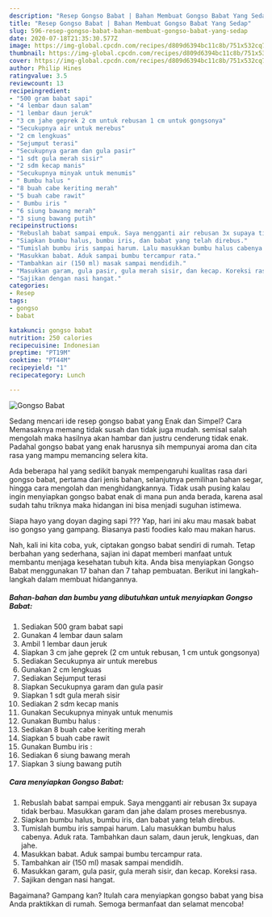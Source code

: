 ```yaml
---
description: "Resep Gongso Babat | Bahan Membuat Gongso Babat Yang Sedap"
title: "Resep Gongso Babat | Bahan Membuat Gongso Babat Yang Sedap"
slug: 596-resep-gongso-babat-bahan-membuat-gongso-babat-yang-sedap
date: 2020-07-18T21:35:30.577Z
image: https://img-global.cpcdn.com/recipes/d809d6394bc11c8b/751x532cq70/gongso-babat-foto-resep-utama.jpg
thumbnail: https://img-global.cpcdn.com/recipes/d809d6394bc11c8b/751x532cq70/gongso-babat-foto-resep-utama.jpg
cover: https://img-global.cpcdn.com/recipes/d809d6394bc11c8b/751x532cq70/gongso-babat-foto-resep-utama.jpg
author: Philip Hines
ratingvalue: 3.5
reviewcount: 13
recipeingredient:
- "500 gram babat sapi"
- "4 lembar daun salam"
- "1 lembar daun jeruk"
- "3 cm jahe geprek 2 cm untuk rebusan 1 cm untuk gongsonya"
- "Secukupnya air untuk merebus"
- "2 cm lengkuas"
- "Sejumput terasi"
- "Secukupnya garam dan gula pasir"
- "1 sdt gula merah sisir"
- "2 sdm kecap manis"
- "Secukupnya minyak untuk menumis"
- " Bumbu halus "
- "8 buah cabe keriting merah"
- "5 buah cabe rawit"
- " Bumbu iris "
- "6 siung bawang merah"
- "3 siung bawang putih"
recipeinstructions:
- "Rebuslah babat sampai empuk. Saya mengganti air rebusan 3x supaya tidak berbau. Masukkan garam dan jahe dalam proses merebusnya."
- "Siapkan bumbu halus, bumbu iris, dan babat yang telah direbus."
- "Tumislah bumbu iris sampai harum. Lalu masukkan bumbu halus cabenya. Aduk rata. Tambahkan daun salam, daun jeruk, lengkuas, dan jahe."
- "Masukkan babat. Aduk sampai bumbu tercampur rata."
- "Tambahkan air (150 ml) masak sampai mendidih."
- "Masukkan garam, gula pasir, gula merah sisir, dan kecap. Koreksi rasa."
- "Sajikan dengan nasi hangat."
categories:
- Resep
tags:
- gongso
- babat

katakunci: gongso babat 
nutrition: 250 calories
recipecuisine: Indonesian
preptime: "PT19M"
cooktime: "PT44M"
recipeyield: "1"
recipecategory: Lunch

---
```



![Gongso Babat](https://img-global.cpcdn.com/recipes/d809d6394bc11c8b/751x532cq70/gongso-babat-foto-resep-utama.jpg)

Sedang mencari ide resep gongso babat yang Enak dan Simpel? Cara Memasaknya memang tidak susah dan tidak juga mudah. semisal salah mengolah maka hasilnya akan hambar dan justru cenderung tidak enak. Padahal gongso babat yang enak harusnya sih mempunyai aroma dan cita rasa yang mampu memancing selera kita.

Ada beberapa hal yang sedikit banyak mempengaruhi kualitas rasa dari gongso babat, pertama dari jenis bahan, selanjutnya pemilihan bahan segar, hingga cara mengolah dan menghidangkannya. Tidak usah pusing kalau ingin menyiapkan gongso babat enak di mana pun anda berada, karena asal sudah tahu triknya maka hidangan ini bisa menjadi suguhan istimewa.

Siapa hayo yang doyan daging sapi ??? Yap, hari ini aku mau masak babat iso gongso yang gampang. Biasanya pasti foodies kalo mau makan harus.


Nah, kali ini kita coba, yuk, ciptakan gongso babat sendiri di rumah. Tetap berbahan yang sederhana, sajian ini dapat memberi manfaat untuk membantu menjaga kesehatan tubuh kita. Anda bisa menyiapkan Gongso Babat menggunakan 17 bahan dan 7 tahap pembuatan. Berikut ini langkah-langkah dalam membuat hidangannya.

<!--inarticleads1-->

##### Bahan-bahan dan bumbu yang dibutuhkan untuk menyiapkan Gongso Babat:

1. Sediakan 500 gram babat sapi
1. Gunakan 4 lembar daun salam
1. Ambil 1 lembar daun jeruk
1. Siapkan 3 cm jahe geprek (2 cm untuk rebusan, 1 cm untuk gongsonya)
1. Sediakan Secukupnya air untuk merebus
1. Gunakan 2 cm lengkuas
1. Sediakan Sejumput terasi
1. Siapkan Secukupnya garam dan gula pasir
1. Siapkan 1 sdt gula merah sisir
1. Sediakan 2 sdm kecap manis
1. Gunakan Secukupnya minyak untuk menumis
1. Gunakan  Bumbu halus :
1. Sediakan 8 buah cabe keriting merah
1. Siapkan 5 buah cabe rawit
1. Gunakan  Bumbu iris :
1. Sediakan 6 siung bawang merah
1. Siapkan 3 siung bawang putih




<!--inarticleads2-->

##### Cara menyiapkan Gongso Babat:

1. Rebuslah babat sampai empuk. Saya mengganti air rebusan 3x supaya tidak berbau. Masukkan garam dan jahe dalam proses merebusnya.
1. Siapkan bumbu halus, bumbu iris, dan babat yang telah direbus.
1. Tumislah bumbu iris sampai harum. Lalu masukkan bumbu halus cabenya. Aduk rata. Tambahkan daun salam, daun jeruk, lengkuas, dan jahe.
1. Masukkan babat. Aduk sampai bumbu tercampur rata.
1. Tambahkan air (150 ml) masak sampai mendidih.
1. Masukkan garam, gula pasir, gula merah sisir, dan kecap. Koreksi rasa.
1. Sajikan dengan nasi hangat.




Bagaimana? Gampang kan? Itulah cara menyiapkan gongso babat yang bisa Anda praktikkan di rumah. Semoga bermanfaat dan selamat mencoba!
